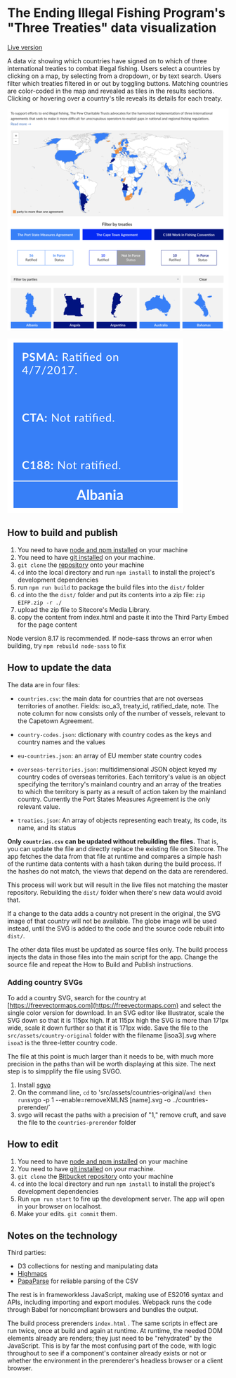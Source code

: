 [codebase]: https://github.com/pewtrusts/cape-town
[preview]: https://pewtrusts.github.io/cape-town/
[live]: https://www.pewtrusts.org/en/research-and-analysis/data-visualizations/2018/three-treaties-to-end-illegal-fishing

# The Ending Illegal Fishing Program's "Three Treaties" data visualization

[Live version][live]

A data viz showing which countries have signed on to which of three international treaties to combat illegal fishing. Users select a countries by clicking on a map, by selecting from a dropdown, or by text search.  Users filter which treaties filtered in or out by toggling buttons. Matching countries are color-coded in the map and revealed as tiles in the results sections. Clicking or hovering over a country's tile reveals its details for each treaty.

![screen shot of map and tiles](images/screenshot.png)

![screen shot of tile details](images/screenshot-1.png)

## How to build and publish

1. You need to have [node and npm installed](https://blog.teamtreehouse.com/install-node-js-npm-mac) on your machine
1. You need to have [git installed](https://git-scm.com/book/en/v2/Getting-Started-Installing-Git) on your machine.
1. `git clone` the [repository][codebase] onto your machine
1. `cd` into the local directory and run `npm install` to install the project's development dependencies
1. run `npm run build` to package the build files into the `dist/` folder
1. `cd` into the the `dist/` folder and put its contents into a zip file: `zip EIFP.zip -r ./`
1. upload the zip file to Sitecore's Media Library. 
1. copy the content from index.html and paste it into the Third Party Embed for the page content

Node version 8.17 is recommended. If node-sass throws an error when building, try `npm rebuild node-sass` to fix

## How to update the data

The data are in four files:

* `countries.csv`: the main data for countries that are not overseas territories of another. Fields: iso_a3, treaty_id, ratified_date, note. The note column for now consists only of the number of vessels, relevant to the Capetown Agreement.

* `country-codes.json`: dictionary with country codes as the keys and country names and the values

* `eu-countries.json`: an array of EU member state country codes

* `overseas-territories.json`: multidimensional JSON object keyed my country codes of overseas territories. Each territory's value is an object specifying the territory's mainland country and an array of the treaties to which the territory is party as a result of action taken by the mainland country. Currently the Port States Measures Agreement is the only relevant value.

* `treaties.json`:  An array of objects representing each treaty, its code, its name, and its status

**Only `countries.csv` can be updated without rebuilding the files.** That is, you can update the file and directly replace the existing file on Sitecore. The app fetches the data from that file at runtime and compares a simple hash of the runtime data contents with a hash taken during the build process. If the hashes do not match, the views that depend on the data are rerendered.

This process will work but will result in the live files not matching the master repository. Rebuilding the `dist/` folder when there's new data would avoid that.

If a change to the data adds a country not present in the original, the SVG image of that country will not be available. The globe image will be used instead, until the SVG is added to the code and the source code rebuilt into `dist/`.

The other data files must be updated as source files only. The build process injects the data in those files into the main script for the app. Change the source file and repeat the How to Build and Publish instructions.

### Adding country SVGs

To add a country SVG, search for the country at [https://freevectormaps.com](https://freevectormaps.com) and select the single color version for download. In an SVG editor like Illustrator, scale the SVG down so that it is 115px high. If at 115px high the SVG is more than 171px wide, scale it down further so that it is 171px wide. Save the file to the `src/assets/country-original` folder with the filename [isoa3].svg where `isoa3` is the three-letter country code.

The file at this point is much larger than it needs to be, with much more precision in the paths than will be worth displaying at this size. The next step is to simpplify the file using SVGO.

1. Install [sgvo](https://www.npmjs.com/package/svgo)
2. On the command line, `cd` to 'src/assets/countries-original/` and then run `svgo -p 1 --enable=removeXMLNS  [name].svg -o ../countries-prerender/`
3. svgo will recast the paths with a precision of "1," remove cruft, and save the file to the `countries-prerender` folder



## How to edit

1. You need to have [node and npm installed](https://blog.teamtreehouse.com/install-node-js-npm-mac) on your machine
1. You need to have [git installed](https://git-scm.com/book/en/v2/Getting-Started-Installing-Git) on your machine.
1. `git clone` the [Bitbucket repository][codebase] onto your machine
1. `cd` into the local directory and run `npm install` to install the project's development dependencies
1. Run `npm run start` to fire up the development server. The app will open in your browser on localhost.
1. Make your edits. `git commit` them.

## Notes on the technology 

Third parties:
* D3 collections for nesting and manipulating data
* [Highmaps](https://api.highcharts.com/highmaps/)
* [PapaParse](https://www.papaparse.com/) for reliable parsing of the CSV

The rest is in frameworkless JavaScript, making use of ES2016 syntax and APIs, including importing and export modules. Webpack runs the code through Babel for noncompliant browsers and bundles the output.

The build process prerenders `index.html` . The same scripts in effect are run twice, once at build and again at runtime. At runtime, the needed DOM elements already are renders; they just need to be "rehydrated" by the JavaScript. This is by far the most confusing part of the code, with logic throughout to see if a component's container already exists or not or whether the environment in the prerenderer's headless browser or a client browser.
